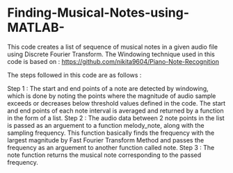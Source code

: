 # Finding-Musical-Notes-using-MATLAB-
This code creates a list of sequence of musical notes in a given audio file using Discrete Fourier Transform. 
The Windowing technique used in this code is based on : https://github.com/nikita9604/Piano-Note-Recognition

The steps followed in this code are as follows :

Step 1 :
The start and end points of a note are detected by windowing, which is done by noting the points where the magnitude of audio sample exceeds or decreases below threshold values defined in the code. The start and end points of each note interval is averaged and returned by a function in the form of a list.
Step 2 :
The audio data between 2 note points in the list is passed as an arguement to a function melody_note, along with the sampling frequency. This function basically finds the frequency with the largest magnitude by Fast Fourier Transform Method and passes the frequency as an arguement to another function called note. 
Step 3 :
The note function returns the musical note corresponding to the passed frequency.
